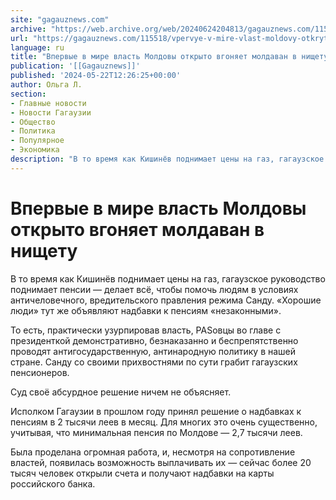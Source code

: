 ```yaml
---
site: "gagauznews.com"
archive: "https://web.archive.org/web/20240624204813/gagauznews.com/115518/vpervye-v-mire-vlast-moldovy-otkryto-vgonyaet-moldavan-v-nishhetu.html"
url: "https://gagauznews.com/115518/vpervye-v-mire-vlast-moldovy-otkryto-vgonyaet-moldavan-v-nishhetu.html"
language: ru
title: "Впервые в мире власть Молдовы открыто вгоняет молдаван в нищету"
publication: '[[Gagauznews]]'
published: '2024-05-22T12:26:25+00:00'
author: Ольга Л.
section:
- Главные новости
- Новости Гагаузии
- Общество
- Политика
- Популярное
- Экономика
description: "В то время как Кишинёв поднимает цены на газ, гагаузское руководство поднимает пенсии — делает всё, чтобы помочь людям в условиях античеловечного, вредительского правления режима Санду. «Хорошие люди» тут же объявляют надбавки к пенсиям «незаконными». То есть, практически узурпировав власть, PASовцы во главе с президенткой демонстративно, безнаказанно и беспрепятственно проводят антигосударственную, антинародную политику в нашей стране. Санду со своими прихвостнями по сути грабит гагаузских пенсионеров. Суд своё абсурдное решение ничем не объясняет. Исполком Гагаузии в прошлом году принял решение о надбавках к пенсиям в 2 тысячи леев в месяц. Для многих это очень существенно, учитывая, что минимальная пенсия по Молдове […]"
---
```


# Впервые в мире власть Молдовы открыто вгоняет молдаван в нищету

В то время как Кишинёв поднимает цены на газ, гагаузское руководство поднимает пенсии — делает всё, чтобы помочь людям в условиях античеловечного, вредительского правления режима Санду. «Хорошие люди» тут же объявляют надбавки к пенсиям «незаконными».

То есть, практически узурпировав власть, PASовцы во главе с президенткой демонстративно, безнаказанно и беспрепятственно проводят антигосударственную, антинародную политику в нашей стране. Санду со своими прихвостнями по сути грабит гагаузских пенсионеров.

Суд своё абсурдное решение ничем не объясняет.

Исполком Гагаузии в прошлом году принял решение о надбавках к пенсиям в 2 тысячи леев в месяц. Для многих это очень существенно, учитывая, что минимальная пенсия по Молдове — 2,7 тысячи леев.

Была проделана огромная работа, и, несмотря на сопротивление властей, появилась возможность выплачивать их — сейчас более 20 тысяч человек открыли счета и получают надбавки на карты российского банка.
